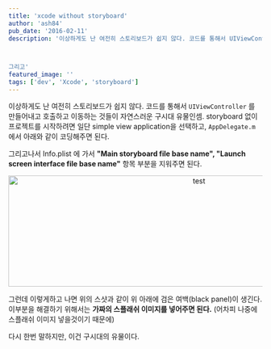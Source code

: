 ```yaml
---
title: 'xcode without storyboard'
author: 'ash84'
pub_date: '2016-02-11'
description: '이상하게도 난 여전히 스토리보드가 쉽지 않다. 코드를 통해서 UIViewController 를 만들어내고 호출하고 이동하는 것들이 자연스러운 구시대 유물인셈. storyboard 없이 프로젝트를 시작하려면 일단 simple view application을 선택하고, AppDelegate.m 에서 아래와 같이 코딩해주면 된다. 



그리고'
featured_image: ''
tags: ['dev', 'Xcode', 'storyboard']
---
```


이상하게도 난 여전히 스토리보드가 쉽지 않다. 코드를 통해서 <code>UIViewController</code> 를 만들어내고 호출하고 이동하는 것들이 자연스러운 구시대 유물인셈. storyboard 없이 프로젝트를 시작하려면 일단 simple view application을 선택하고, <code>AppDelegate.m</code> 에서 아래와 같이 코딩해주면 된다. 

<script src="https://gist.github.com/AhnSeongHyun/80c89e0a1b24dac9b3f5.js"></script>

그리고나서 Info.plist 에 가서 **"Main storyboard file base name", "Launch screen interface file base name"** 항목 부분을 지워주면 된다. 

<center>
<a data-flickr-embed="true"  href="https://www.flickr.com/photos/sh84ahn/24426604613/in/dateposted-public/" title="test"><img src="https://farm2.staticflickr.com/1681/24426604613_74e4ca5896_b.jpg" width="740" height="220" alt="test"></a><script async src="//embedr.flickr.com/assets/client-code.js" charset="utf-8"></script>
</center>

그런데 이렇게하고 나면 위의 스샷과 같이 위 아래에 검은 여백(black panel)이 생긴다. 이부분을 해결하기 위해서는 **가짜의 스플래쉬 이미지를 넣어주면 된다.** (어차피 나중에 스플래쉬 이미지 넣을것이기 때문에)

다시 한번 말하지만, 이건 구시대의 유물이다. 
